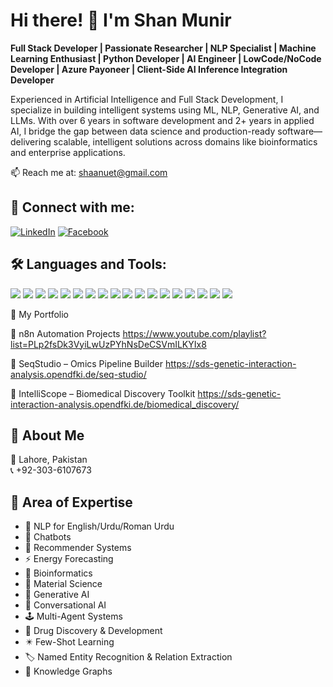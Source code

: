 # Hi there! 👋 I'm Shan Munir

**Full Stack Developer | Passionate Researcher | NLP Specialist | Machine Learning Enthusiast | Python Developer | AI Engineer | LowCode/NoCode Developer | Azure Payoneer | Client-Side AI Inference Integration Developer**

Experienced in Artificial Intelligence and Full Stack Development, I specialize in building intelligent systems using ML, NLP, Generative AI, and LLMs. With over 6 years in software development and 2+ years in applied AI, I bridge the gap between data science and production-ready software—delivering scalable, intelligent solutions across domains like bioinformatics and enterprise applications.

📫 Reach me at: [shaanuet@gmail.com](mailto:shaanuet@gmail.com)  
## 🔗 Connect with me:

[![LinkedIn](https://img.shields.io/badge/LinkedIn-blue?style=for-the-badge&logo=linkedin&logoColor=white)](https://www.linkedin.com/in/shan-munir-b13a4380/)
[![Facebook](https://img.shields.io/badge/Facebook-1877F2?style=for-the-badge&logo=facebook&logoColor=white)](https://www.facebook.com/shan.munir.37)


## 🛠️ Languages and Tools:

<a href="https://www.python.org/"><img src="https://img.shields.io/badge/-Python-3776AB?style=flat-square&logo=python&logoColor=white" /></a>
<a href="https://www.djangoproject.com/"><img src="https://img.shields.io/badge/-Django-092E20?style=flat-square&logo=django&logoColor=white" /></a>
<a href="https://flask.palletsprojects.com/"><img src="https://img.shields.io/badge/-Flask-000000?style=flat-square&logo=flask&logoColor=white" /></a>
<a href="https://fastapi.tiangolo.com/"><img src="https://img.shields.io/badge/-FastAPI-009688?style=flat-square&logo=fastapi&logoColor=white" /></a>
<a href="https://trypyramid.com/"><img src="https://img.shields.io/badge/-Pyramid-FDC500?style=flat-square&logo=pyramid&logoColor=black" /></a>
<a href="https://www.jetbrains.com/pycharm/"><img src="https://img.shields.io/badge/-PyCharm-000000?style=flat-square&logo=pycharm&logoColor=white" /></a>
<a href="https://code.visualstudio.com/"><img src="https://img.shields.io/badge/-VSCode-007ACC?style=flat-square&logo=visual-studio-code&logoColor=white" /></a>
<a href="https://visualstudio.microsoft.com/"><img src="https://img.shields.io/badge/-VisualStudio-5C2D91?style=flat-square&logo=visual-studio&logoColor=white" /></a>
<a href="https://www.microsoft.com/en-us/sql-server/"><img src="https://img.shields.io/badge/-SQL-CC2927?style=flat-square&logo=microsoftsqlserver&logoColor=white" /></a>
<a href="https://azure.microsoft.com/"><img src="https://img.shields.io/badge/-Azure-0078D4?style=flat-square&logo=microsoft-azure&logoColor=white" /></a>
<a href="https://n8n.io/"><img src="https://img.shields.io/badge/-n8n-EF4F4F?style=flat-square&logo=n8n&logoColor=white" /></a>
<a href="https://www.langchain.com/"><img src="https://img.shields.io/badge/-LangChain-000000?style=flat-square&logo=langchain&logoColor=white" /></a>
<a href="https://streamlit.io/"><img src="https://img.shields.io/badge/-Streamlit-FF4B4B?style=flat-square&logo=streamlit&logoColor=white" /></a>
<a href="https://snakemake.readthedocs.io/"><img src="https://img.shields.io/badge/-Snakemake-6A5ACD?style=flat-square&logo=snakemake&logoColor=white" /></a>
<a href="https://learn.microsoft.com/en-us/dotnet/csharp/"><img src="https://img.shields.io/badge/-CSharp-239120?style=flat-square&logo=csharp&logoColor=white" /></a>
<a href="https://dotnet.microsoft.com/en-us/"><img src="https://img.shields.io/badge/-.NET_Core-512BD4?style=flat-square&logo=dotnet&logoColor=white" /></a>
<a href="https://www.oracle.com/database/"><img src="https://img.shields.io/badge/-Oracle-F80000?style=flat-square&logo=oracle&logoColor=white" /></a>
<a href="https://www.tableau.com/"><img src="https://img.shields.io/badge/-Tableau-E97627?style=flat-square&logo=tableau&logoColor=white" /></a>

💼 My Portfolio

🔁 n8n Automation Projects
https://www.youtube.com/playlist?list=PLp2fsDk3VyiLwUzPYhNsDeCSVmILKYIx8

🧬 SeqStudio – Omics Pipeline Builder
https://sds-genetic-interaction-analysis.opendfki.de/seq-studio/

🔬 IntelliScope – Biomedical Discovery Toolkit
https://sds-genetic-interaction-analysis.opendfki.de/biomedical_discovery/



## 📌 About Me
📍 Lahore, Pakistan  
📞 +92-303-6107673  

## 🔬 Area of Expertise
- 🧠 NLP for English/Urdu/Roman Urdu  
- 🤖 Chatbots  
- 🎯 Recommender Systems  
- ⚡ Energy Forecasting  
- 🧬 Bioinformatics  
- 🧪 Material Science  
- 🧠 Generative AI  
- 💬 Conversational AI  
- 🕹️ Multi-Agent Systems  
- 💊 Drug Discovery & Development  
- ✴️ Few-Shot Learning  
- 🏷️ Named Entity Recognition & Relation Extraction  
- 🧠 Knowledge Graphs  


